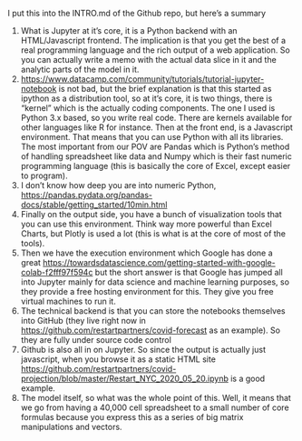 I put this into the INTRO.md of the Github repo, but here’s a summary

1. What is Jupyter at it’s core, it is a Python backend with an HTML/Javascript frontend. The implication is that you get the best of a real programming language and the rich output of a web application. So you can actually write a memo with the actual data slice in it and the analytic parts of the model in it.
1. https://www.datacamp.com/community/tutorials/tutorial-jupyter-notebook is not bad, but the brief explanation is that this started as ipython as a distribution tool, so at it’s core, it is two things, there is “kernel” which is the actually coding components. The one I used is Python 3.x based, so you write real code. There are kernels available for other languages like R for instance. Then at the front end, is a Javascript environment. That means that you can use Python with all its libraries. The most important from our POV are Pandas which is Python’s method of handling spreadsheet like data and Numpy which is their fast numeric programming language (this is basically the core of Excel, except easier to program).
2. I don’t know how deep you are into numeric Python, https://pandas.pydata.org/pandas-docs/stable/getting_started/10min.html
3. Finally on the output side, you have a bunch of visualization tools that you can use this environment. Think way more powerful than Excel Charts, but Plotly is used a lot (this is what is at the core of most of the tools). 
4. Then we have the execution environment which Google has done a great https://towardsdatascience.com/getting-started-with-google-colab-f2fff97f594c but the short answer is that Google has jumped all into Jupyter mainly for data science and machine learning purposes, so they provide a free hosting environment for this. They give you free virtual machines to run it.
5. The technical backend is that you can store the notebooks themselves into GitHub (they live right now in https://github.com/restartpartners/covid-forecast as an example). So they are fully under source code control
6. Github is also all in on Jupyter. So since the output is actually just javascript, when you browse it as a static HTML site https://github.com/restartpartners/covid-projection/blob/master/Restart_NYC_2020_05_20.ipynb is a good example. 
6. The model itself, so what was the whole point of this. Well, it means that we go from having a 40,000 cell spreadsheet to a small number of core formulas because you express this as a series of big matrix manipulations and vectors.
 
